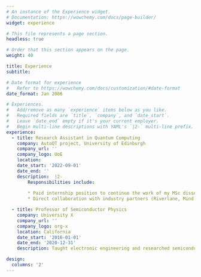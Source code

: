 ```yaml
---
# An instance of the Experience widget.
# Documentation: https://wowchemy.com/docs/page-builder/
widget: experience

# This file represents a page section.
headless: true

# Order that this section appears on the page.
weight: 40

title: Experience
subtitle:

# Date format for experience
#   Refer to https://wowchemy.com/docs/customization/#date-format
date_format: Jan 2006

# Experiences.
#   Add/remove as many `experience` items below as you like.
#   Required fields are `title`, `company`, and `date_start`.
#   Leave `date_end` empty if it's your current employer.
#   Begin multi-line descriptions with YAML's `|2-` multi-line prefix.
experience:
  - title: Research Assistant in Quantum Computing
    company: AutoQT project, University of Edinburgh
    company_url: ''
    company_logo: UoE
    location: 
    date_start: '2022-09-01'
    date_end: ''
    description:  |2-
        Responsibilities include:
        
        * Paid internship position to continue the work of my MSc dissertation within the national AutoQT project, leading UK research into quantum hardware testing
        * Direct collaboration with industry partners (Riverlane, Mind Foundry, etc.) to adapt my work of verification to noise characterisations of existing devices for use in their testing

  - title: Professor of Semiconductor Physics
    company: University X
    company_url: ''
    company_logo: org-x
    location: California
    date_start: '2016-01-01'
    date_end: '2020-12-31'
    description: Taught electronic engineering and researched semiconductor physics.

design:
  columns: '2'
---
```

